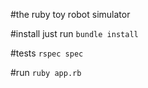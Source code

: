 #the ruby toy robot simulator

#install
just run ```bundle install```

#tests
```rspec spec```

#run
```ruby app.rb```

